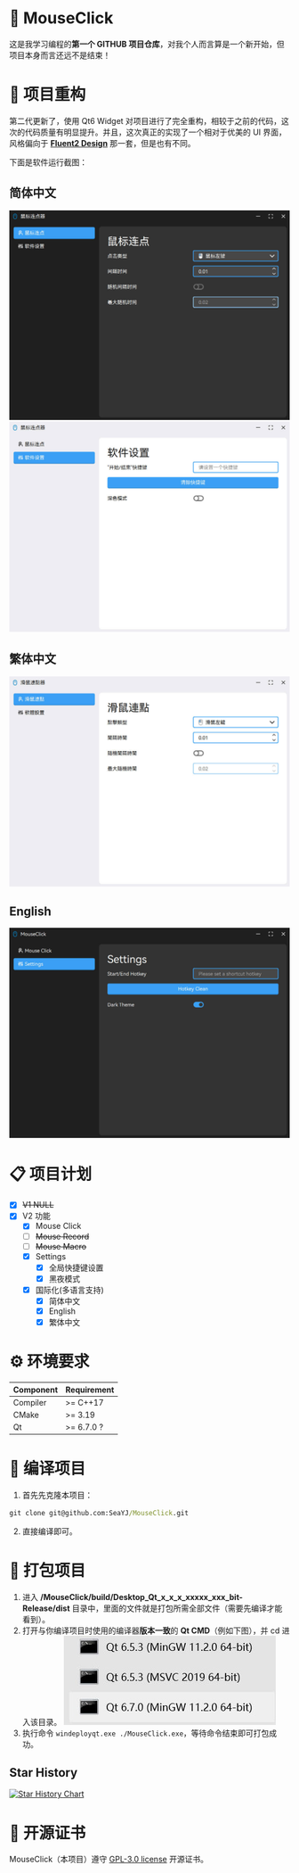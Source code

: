 # 🐀 MouseClick

这是我学习编程的**第一个 GITHUB 项目仓库**，对我个人而言算是一个新开始，但项目本身而言还远不是结束！

# 🎉 项目重构

第二代更新了，使用 Qt6 Widget 对项目进行了完全重构，相较于之前的代码，这次的代码质量有明显提升。并且，这次真正的实现了一个相对于优美的 UI 界面，风格偏向于 [**Fluent2 Design**](https://fluent2.microsoft.design/) 那一套，但是也有不同。

下面是软件运行截图：

## 简体中文

![软件运行截图](./docs/screenshots/SeaEpoch_2024-10-10_15-56-05.jpg)
![软件运行截图](./docs/screenshots/SeaEpoch_2024-10-10_16-04-27.jpg)

## 繁体中文

![软件运行截图](./docs/screenshots/SeaEpoch_2024-10-10_17-41-01.jpg)

## English

![软件运行截图](./docs/screenshots/SeaEpoch_2024-10-10_17-42-32.jpg)

# 📋 项目计划

- [x] ~~V1 NULL~~
- [x] V2 功能
  - [x] Mouse Click
  - [ ] ~~Mouse Record~~
  - [ ] ~~Mouse Macro~~
  - [x] Settings
    - [x] 全局快捷键设置
    - [x] 黑夜模式
  - [x] 国际化(多语言支持)
    - [x] 简体中文
    - [x] English
    - [x] 繁体中文

# ⚙ 环境要求

|Component|Requirement|
|:--|:--|
|Compiler|>= C++17|
|CMake|>= 3.19|
|Qt|>= 6.7.0 ?|

# 🧤 编译项目

1. 首先先克隆本项目：
```cmd
git clone git@github.com:SeaYJ/MouseClick.git
```
2. 直接编译即可。

# 🛒 打包项目

1. 进入 **/MouseClick/build/Desktop_Qt_x_x_x_xxxxx_xxx_bit-Release/dist** 目录中，里面的文件就是打包所需全部文件（需要先编译才能看到）。
2. 打开与你编译项目时使用的编译器**版本一致**的 **Qt CMD**（例如下图），并 cd 进入该目录。
![Qt CMD](docs/SeaEpoch_2024-10-22_09-51-39.jpg)
3. 执行命令 `windeployqt.exe ./MouseClick.exe`，等待命令结束即可打包成功。

## Star History

[![Star History Chart](https://api.star-history.com/svg?repos=SeaYJ/MouseClick&type=Date)](https://star-history.com/#SeaYJ/MouseClick&Date)

# 📄 开源证书

MouseClick（本项目）遵守 [GPL-3.0 license](https://github.com/SeaYJ/MouseClick?tab=GPL-3.0-1-ov-file) 开源证书。

